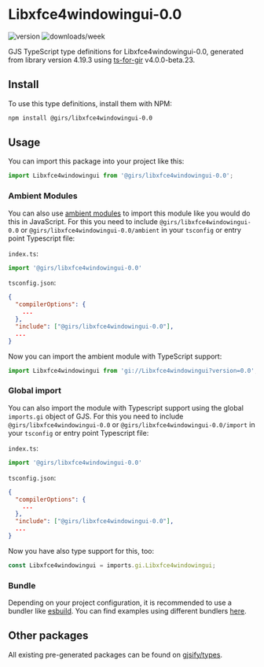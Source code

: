 
# Libxfce4windowingui-0.0

![version](https://img.shields.io/npm/v/@girs/libxfce4windowingui-0.0)
![downloads/week](https://img.shields.io/npm/dw/@girs/libxfce4windowingui-0.0)


GJS TypeScript type definitions for Libxfce4windowingui-0.0, generated from library version 4.19.3 using [ts-for-gir](https://github.com/gjsify/ts-for-gir) v4.0.0-beta.23.


## Install

To use this type definitions, install them with NPM:
```bash
npm install @girs/libxfce4windowingui-0.0
```

## Usage

You can import this package into your project like this:
```ts
import Libxfce4windowingui from '@girs/libxfce4windowingui-0.0';
```

### Ambient Modules

You can also use [ambient modules](https://github.com/gjsify/ts-for-gir/tree/main/packages/cli#ambient-modules) to import this module like you would do this in JavaScript.
For this you need to include `@girs/libxfce4windowingui-0.0` or `@girs/libxfce4windowingui-0.0/ambient` in your `tsconfig` or entry point Typescript file:

`index.ts`:
```ts
import '@girs/libxfce4windowingui-0.0'
```

`tsconfig.json`:
```json
{
  "compilerOptions": {
    ...
  },
  "include": ["@girs/libxfce4windowingui-0.0"],
  ...
}
```

Now you can import the ambient module with TypeScript support: 

```ts
import Libxfce4windowingui from 'gi://Libxfce4windowingui?version=0.0';
```

### Global import

You can also import the module with Typescript support using the global `imports.gi` object of GJS.
For this you need to include `@girs/libxfce4windowingui-0.0` or `@girs/libxfce4windowingui-0.0/import` in your `tsconfig` or entry point Typescript file:

`index.ts`:
```ts
import '@girs/libxfce4windowingui-0.0'
```

`tsconfig.json`:
```json
{
  "compilerOptions": {
    ...
  },
  "include": ["@girs/libxfce4windowingui-0.0"],
  ...
}
```

Now you have also type support for this, too:

```ts
const Libxfce4windowingui = imports.gi.Libxfce4windowingui;
```

### Bundle

Depending on your project configuration, it is recommended to use a bundler like [esbuild](https://esbuild.github.io/). You can find examples using different bundlers [here](https://github.com/gjsify/ts-for-gir/tree/main/examples).

## Other packages

All existing pre-generated packages can be found on [gjsify/types](https://github.com/gjsify/types).


